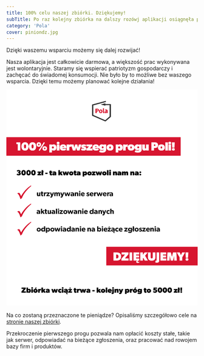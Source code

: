 ```yaml
---
title: 100% celu naszej zbiórki. Dziękujemy!
subTitle: Po raz kolejny zbiórka na dalszy rozówj aplikacji osiągnęła pierwszy próg
category: 'Pola'
cover: piniondz.jpg
---
```


Dzięki waszemu wsparciu możemy się dalej rozwijać!

Nasza aplikacja jest całkowicie darmowa, a większość prac wykonywana jest wolontaryjnie. Staramy się wspierać patriotyzm gospodarczy i zachęcać do świadomej konsumocji. Nie było by to możliwe bez waszego wsparcia. Dzięki temu możemy planować kolejne działania!

![](kasa.jpg)

Na co zostaną przeznaczone te pieniądze? Opisaliśmy szczegółowo cele na [stronie naszej zbiórki](https://klubjagiellonski.pl/zbiorka/wspieraj-aplikacje-pola/).

Przekroczenie pierwszego progu pozwala nam opłacić koszty stałe, takie jak serwer, odpowiadać na bieżące zgłoszenia, oraz pracować nad rowojem bazy firm i produktów.